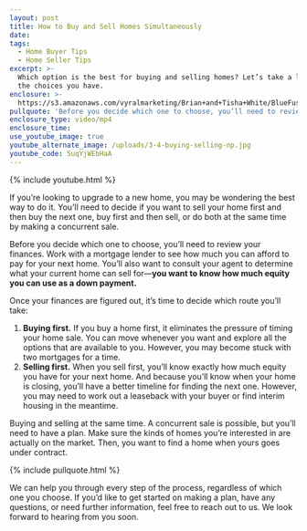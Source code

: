 ```yaml
---
layout: post
title: How to Buy and Sell Homes Simultaneously
date:
tags:
  - Home Buyer Tips
  - Home Seller Tips
excerpt: >-
  Which option is the best for buying and selling homes? Let’s take a look at
  the choices you have.
enclosure: >-
  https://s3.amazonaws.com/vyralmarketing/Brian+and+Tisha+White/BlueFuse+Realty-+How+to+Buy+and+Sell+Homes+Simultaneously.mp4
pullquote: 'Before you decide which one to choose, you’ll need to review your finances.'
enclosure_type: video/mp4
enclosure_time:
use_youtube_image: true
youtube_alternate_image: /uploads/3-4-buying-selling-np.jpg
youtube_code: 5uqYjWEbHaA
---
```


{% include youtube.html %}

If you’re looking to upgrade to a new home, you may be wondering the best way to do it. You’ll need to decide if you want to sell your home first and then buy the next one, buy first and then sell, or do both at the same time by making a concurrent sale.

Before you decide which one to choose, you’ll need to review your finances. Work with a mortgage lender to see how much you can afford to pay for your next home. You’ll also want to consult your agent to determine what your current home can sell for—**you want to know how much equity you can use as a down payment.**

Once your finances are figured out, it’s time to decide which route you’ll take:

1. **Buying first.** If you buy a home first, it eliminates the pressure of timing your home sale. You can move whenever you want and explore all the options that are available to you. However, you may become stuck with two mortgages for a time.
2. **Selling first.** When you sell first, you’ll know exactly how much equity you have for your next home. And because you’ll know when your home is closing, you’ll have a better timeline for finding the next one. However, you may need to work out a leaseback with your buyer or find interim housing in the meantime.

Buying and selling at the same time. A concurrent sale is possible, but you’ll need to have a plan. Make sure the kinds of homes you’re interested in are actually on the market. Then, you want to find a home when yours goes under contract.

{% include pullquote.html %}

We can help you through every step of the process, regardless of which one you choose. If you’d like to get started on making a plan, have any questions, or need further information, feel free to reach out to us. We look forward to hearing from you soon.